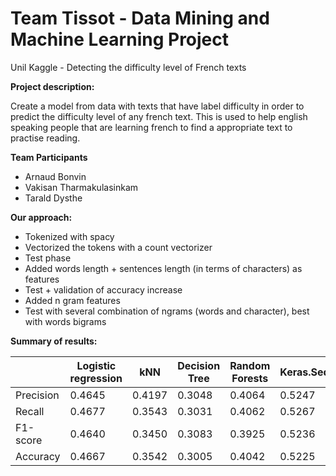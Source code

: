 # Team Tissot - Data Mining and Machine Learning Project
Unil Kaggle - Detecting the difficulty level of French texts

**Project description:**

Create a model from data with texts that have label difficulty in order to predict the difficulty level of any french text. This is used to help english speaking people that are learning french to find a appropriate text to practise reading. 

**Team Participants**
- Arnaud Bonvin
- Vakisan Tharmakulasinkam
- Tarald Dysthe

**Our approach:**

- Tokenized with spacy
- Vectorized the tokens with a count vectorizer
- Test phase
- Added words length + sentences length (in terms of characters) as features
- Test + validation of accuracy increase
- Added n gram features
- Test with several combination of ngrams (words and character), best with words bigrams

**Summary of results:**

|              | Logistic regression |      kNN  |   Decision Tree  |   Random Forests   |  Keras.Sequential   |
| ------------ | ------------------- | --------- | ---------------- | ------------------ | --------------------| 
| Precision    | 0.4645              | 0.4197    | 0.3048           | 0.4064             | 0.5247              |
| Recall       | 0.4677              | 0.3543    | 0.3031           | 0.4062             | 0.5267              |
| F1-score     | 0.4640              | 0.3450    | 0.3083           | 0.3925             | 0.5236              |
| Accuracy     | 0.4667              | 0.3542    | 0.3005           | 0.4042             | 0.5225              |

